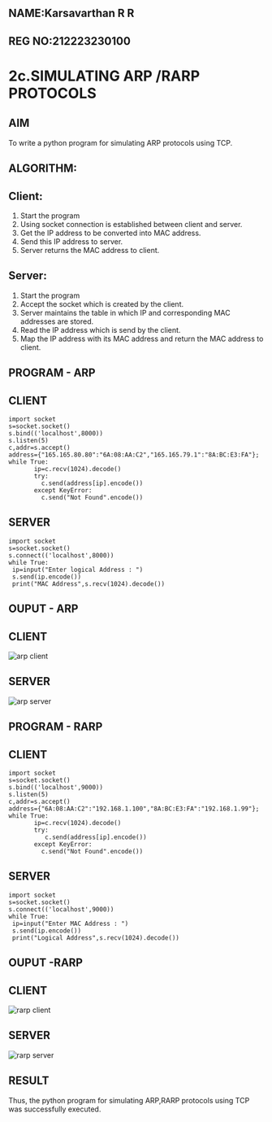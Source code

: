 ## NAME:Karsavarthan R R
## REG NO:212223230100

# 2c.SIMULATING ARP /RARP PROTOCOLS
## AIM
To write a python program for simulating ARP protocols using TCP.
## ALGORITHM:
## Client:
1. Start the program
2. Using socket connection is established between client and server.
3. Get the IP address to be converted into MAC address.
4. Send this IP address to server.
5. Server returns the MAC address to client.
## Server:
1. Start the program
2. Accept the socket which is created by the client.
3. Server maintains the table in which IP and corresponding MAC addresses are
stored.
4. Read the IP address which is send by the client.
5. Map the IP address with its MAC address and return the MAC address to client.

## PROGRAM - ARP
## CLIENT
~~~
import socket
s=socket.socket()
s.bind(('localhost',8000))
s.listen(5)
c,addr=s.accept()
address={"165.165.80.80":"6A:08:AA:C2","165.165.79.1":"8A:BC:E3:FA"};
while True:
       ip=c.recv(1024).decode()
       try:
         c.send(address[ip].encode())
       except KeyError:
         c.send("Not Found".encode())
~~~
## SERVER
~~~
import socket
s=socket.socket()
s.connect(('localhost',8000))
while True:
 ip=input("Enter logical Address : ")
 s.send(ip.encode())
 print("MAC Address",s.recv(1024).decode())
~~~

## OUPUT - ARP

## CLIENT
![arp client](https://github.com/23006111/2c.ARP_RARP_PROTOCOLS/assets/145981696/14e3988e-bf4c-40b7-abb3-c552310c66cc)
## SERVER
![arp server](https://github.com/23006111/2c.ARP_RARP_PROTOCOLS/assets/145981696/99c92ba3-7e8e-43f5-a0b8-1d91245f2955)



## PROGRAM - RARP

## CLIENT
~~~
import socket
s=socket.socket()
s.bind(('localhost',9000))
s.listen(5)
c,addr=s.accept()
address={"6A:08:AA:C2":"192.168.1.100","8A:BC:E3:FA":"192.168.1.99"};
while True:
       ip=c.recv(1024).decode()
       try:
          c.send(address[ip].encode())
       except KeyError:
         c.send("Not Found".encode())
~~~
## SERVER
~~~
import socket
s=socket.socket()
s.connect(('localhost',9000))
while True:
 ip=input("Enter MAC Address : ")
 s.send(ip.encode())
 print("Logical Address",s.recv(1024).decode())
~~~

## OUPUT -RARP
## CLIENT
![rarp client](https://github.com/23006111/2c.ARP_RARP_PROTOCOLS/assets/145981696/b01fe0b4-3af3-4513-841c-1e8dae8c4283)
## SERVER

![rarp server](https://github.com/23006111/2c.ARP_RARP_PROTOCOLS/assets/145981696/abf5e051-ec1d-4d72-8919-02014d11cd0a)



## RESULT
Thus, the python program for simulating ARP,RARP protocols using TCP was successfully executed.
